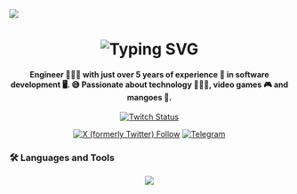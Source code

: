 <img src="https://github.com/Anmol-Baranwal/Cool-GIFs-For-GitHub/assets/74038190/d48893bd-0757-481c-8d7e-ba3e163feae7"/>

<h1 align="center">
  <img src="https://readme-typing-svg.demolab.com?font=Fira+Code&pause=1000&color=EF9B25&random=false&width=210&height=30&lines=Hi%2C+I'm+manghidev" alt="Typing SVG" />
</h1>

<h4 align="center">
  Engineer 👨🏽‍💻 with just over 5 years of experience 🚀 in software development 🖥️. 😅 Passionate about technology 👨🏽‍💻, video games 🎮 and mangoes 🥭.
</h4>

<div align="center">

  [![Twitch Status](https://img.shields.io/twitch/status/manghidev?style=social)](https://twitch.com/manghidev)

  [![X (formerly Twitter) Follow](https://img.shields.io/twitter/follow/manghidev)](https://x.com/manghidev)
  [![Telegram](https://img.shields.io/badge/Telegram-2CA5E0?style=flat-squeare&logo=telegram&logoColor=white)](https://t.me/manghidev)

</div>

<h3>
  🛠️ Languages and Tools
</h3>

<div align="center">
  <a href="https://skillicons.dev">
    <img src="https://skillicons.dev/icons?i=git,github,vscode,tailwind,bootstrap,flutter,nodejs,angular,docker,linux,raspberrypi,firebase,aws"/>
  </a>
</div>
